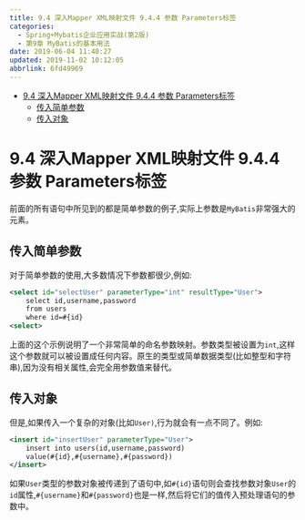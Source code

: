 ```yaml
---
title: 9.4 深入Mapper XML映射文件 9.4.4 参数 Parameters标签
categories: 
  - Spring+Mybatis企业应用实战(第2版)
  - 第9章 MyBatis的基本用法
date: 2019-06-04 11:40:27
updated: 2019-11-02 10:12:05
abbrlink: 6fd49969
---
```

<div id='my_toc'>

- [9.4 深入Mapper XML映射文件 9.4.4 参数 Parameters标签](/JavaReadingNotes/6fd49969/#9-4-深入Mapper-XML映射文件-9-4-4-参数-Parameters标签)
    - [传入简单参数](/JavaReadingNotes/6fd49969/#传入简单参数)
    - [传入对象](/JavaReadingNotes/6fd49969/#传入对象)

</div>
<!--more-->
<script>if (navigator.platform.toLowerCase() == 'win32'){document.getElementById('my_toc').style.display = 'none';}</script>

<!--end-->
# 9.4 深入Mapper XML映射文件 9.4.4 参数 Parameters标签 #
前面的所有语句中所见到的都是简单参数的例子,实际上参数是`MyBatis`非常强大的元素。
## 传入简单参数 ##
对于简单参数的使用,大多数情况下参数都很少,例如:
```xml
<select id="selectUser" parameterType="int" resultType="User">
    select id,username,password
    from users
    where id=#{id}
<select>
```
上面的这个示例说明了一个非常简单的命名参数映射。参数类型被设置为`int`,这样这个参数就可以被设置成任何内容。原生的类型或简单数据类型(比如整型和字符串),因为没有相关属性,会完全用参数值来替代。
## 传入对象 ##
但是,如果传入一个复杂的对象(比如`User)`,行为就会有一点不同了。例如:
```xml
<insert id="insertUser" parameterType="User">
    insert into users(id,username,password)
    value(#{id},#{username},#{password})
</insert>
```
如果`User`类型的参数对象被传递到了语句中,如`#{id}`语句则会查找参数对象`User`的`id`属性,`#{username}`和`#{password}`也是一样,然后将它们的值传入预处理语句的参数中。

